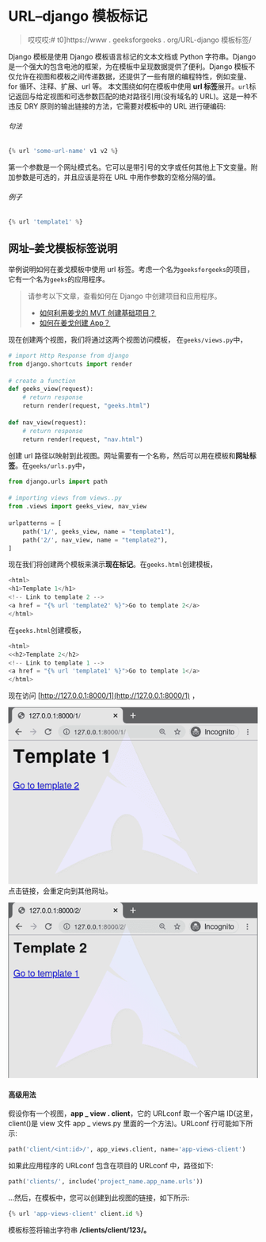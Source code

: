 # URL–django 模板标记

> 哎哎哎:# t0]https://www . geeksforgeeks . org/URL-django 模板标签/

Django 模板是使用 Django 模板语言标记的文本文档或 Python 字符串。Django 是一个强大的包含电池的框架，为在模板中呈现数据提供了便利。Django 模板不仅允许在视图和模板之间传递数据，还提供了一些有限的编程特性，例如变量、for 循环、注释、扩展、url 等。
本文围绕如何在模板中使用 **url 标签**展开。`url`标记返回与给定视图和可选参数匹配的绝对路径引用(没有域名的 URL)。这是一种不违反 DRY 原则的输出链接的方法，它需要对模板中的 URL 进行硬编码:

###### 句法

```py
{% url 'some-url-name' v1 v2 %}

```

第一个参数是一个网址模式名。它可以是带引号的文字或任何其他上下文变量。附加参数是可选的，并且应该是将在 URL 中用作参数的空格分隔的值。

###### 例子

```py
{% url 'template1' %}

```

## 网址–姜戈模板标签说明

举例说明如何在姜戈模板中使用 url 标签。考虑一个名为`geeksforgeeks`的项目，它有一个名为`geeks`的应用程序。

> 请参考以下文章，查看如何在 Django 中创建项目和应用程序。
> 
> *   [如何利用姜戈的 MVT 创建基础项目？](https://www.geeksforgeeks.org/how-to-create-a-basic-project-using-mvt-in-django/)
> *   [如何在姜戈创建 App？](https://www.geeksforgeeks.org/how-to-create-an-app-in-django/)

现在创建两个视图，我们将通过这两个视图访问模板，
在`geeks/views.py`中，

```py
# import Http Response from django
from django.shortcuts import render

# create a function
def geeks_view(request):
    # return response
    return render(request, "geeks.html")

def nav_view(request):
    # return response
    return render(request, "nav.html")
```

创建 url 路径以映射到此视图。网址需要有一个名称，然后可以用在模板和**网址标签**。在`geeks/urls.py`中，

```py
from django.urls import path

# importing views from views..py
from .views import geeks_view, nav_view

urlpatterns = [
    path('1/', geeks_view, name = "template1"),
    path('2/', nav_view, name = "template2"),
]
```

现在我们将创建两个模板来演示**现在标记**。在`geeks.html`创建模板，

```py
<html>
<h1>Template 1</h1>
<!-- Link to template 2 -->
<a href = "{% url 'template2' %}">Go to template 2</a>
</html>
```

在`geeks.html`创建模板，

```py
<html>
<<h2>Template 2</h2>
<!-- Link to template 1 -->
<a href = "{% url 'template1' %}">Go to template 1</a>
</html>
```

现在访问 [http://127.0.0.1:8000/1](http://127.0.0.1:8000/1) ，

![url-django-template-tags](img/424733db5e84808e46e759ec46aeb806.png)
点击链接，会重定向到其他网址。

![url-djago-templtae-tags](img/cde7aff558815100dec84d3aea867e50.png)

#### 高级用法

假设你有一个视图，**app _ view . client**，它的 URLconf 取一个客户端 ID(这里，client()是 view 文件 app _ views.py 里面的一个方法)。URLconf 行可能如下所示:

```py
path('client/<int:id>/', app_views.client, name='app-views-client')
```

如果此应用程序的 URLconf 包含在项目的 URLconf 中，路径如下:

```py
path('clients/', include('project_name.app_name.urls'))
```

…然后，在模板中，您可以创建到此视图的链接，如下所示:

```py
{% url 'app-views-client' client.id %}
```

模板标签将输出字符串 **/clients/client/123/。**